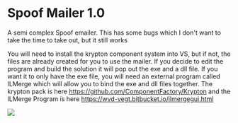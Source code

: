 # Spoof Mailer 1.0

A semi complex Spoof emailer. This has some bugs which I don't want to take the time to take out, but it still works

You will need to install the krypton component system into VS, but if not, the files are already created for you to use the mailer. If you decide to edit the program and build the solution it will pop out the exe and a dll file. If you want it to only have the exe file, you will need an external program called ILMerge which will allow you to bind the exe and dll files together. The krypton pack is here https://github.com/ComponentFactory/Krypton and the ILMerge Program is here https://wvd-vegt.bitbucket.io/ilmergegui.html

<img src="https://raw.githubusercontent.com/roast247/SpoofMailer1/main/Mailer%201.0.png">
